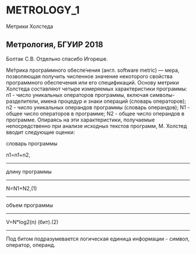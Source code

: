 # METROLOGY_1
Метрики Холстеда

Метрология, БГУИР 2018
---
Болтак С.В.
Отдельно спасибо Игореше.

Ме́трика програ́ммного обеспе́чения (англ. software metric) — мера, позволяющая получить численное значение некоторого свойства программного обеспечения или его спецификаций.
Основу метрики Холстеда составляют четыре измеряемых характеристики программы:
n1 - число уникальных операторов программы, включая символы-
разделители, имена процедур и знаки операций (словарь операторов);
n2 - число уникальных операндов программы (словарь операндов);
N1 - общее число операторов в программе;
N2 - общее число операндов в программе.
Опираясь на эти характеристики, получаемые непосредственно при анализе исходных текстов программ, М. Холстед вводит следующие оценки:

словарь программы

n1=n1+n2,
***
длину программы
***
N=N1+N2,(1)
***
объем программы
***
V=N*log2(n) (бит).(2)
***
Под битом подразумевается логическая единица информации - символ, оператор, операнд.
